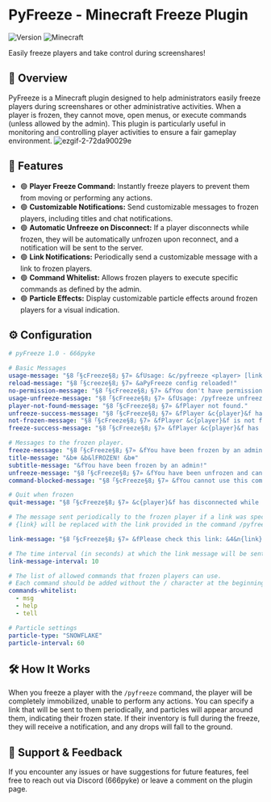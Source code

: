 # PyFreeze - Minecraft Freeze Plugin
![Version](https://img.shields.io/badge/version-1.0-brightgreen)
![Minecraft](https://img.shields.io/badge/Minecraft-1.20.x-blue)

Easily freeze players and take control during screenshares!

## 👀 Overview
PyFreeze is a Minecraft plugin designed to help administrators easily freeze players during screenshares or other administrative activities. When a player is frozen, they cannot move, open menus, or execute commands (unless allowed by the admin). This plugin is particularly useful in monitoring and controlling player activities to ensure a fair gameplay environment.
![ezgif-2-72da90029e](https://github.com/user-attachments/assets/5215e8fe-ff5c-42cc-870c-d6a7871a0260)


## 🚀 Features
- 🟢 **Player Freeze Command:** Instantly freeze players to prevent them from moving or performing any actions.
- 🟢 **Customizable Notifications:** Send customizable messages to frozen players, including titles and chat notifications.
- 🟢 **Automatic Unfreeze on Disconnect:** If a player disconnects while frozen, they will be automatically unfrozen upon reconnect, and a notification will be sent to the server.
- 🟢 **Link Notifications:** Periodically send a customizable message with a link to frozen players.
- 🟢 **Command Whitelist:** Allows frozen players to execute specific commands as defined by the admin.
- 🟢 **Particle Effects:** Display customizable particle effects around frozen players for a visual indication.

## ⚙️ Configuration

```yaml
# pyFreeze 1.0 - 666pyke

# Basic Messages
usage-message: "§8「§cFreeze§8」§7» &fUsage: &c/pyfreeze <player> [link]"
reload-message: "§8「§creeze§8」§7» &aPyFreeze config reloaded!"
no-permission-message: "§8「§cFreeze§8」§7» &fYou don't have permission to reload the plugin."
usage-unfreeze-message: "§8「§cFreeze§8」§7» &fUsage: /pyfreeze unfreeze <player>"
player-not-found-message: "§8「§cFreeze§8」§7» &fPlayer not found."
unfreeze-success-message: "§8「§cFreeze§8」§7» &fPlayer &c{player}&f has been unfrozen."
not-frozen-message: "§8「§cFreeze§8」§7» &fPlayer &c{player}&f is not frozen."
freeze-success-message: "§8「§cFreeze§8」§7» &fPlayer &c{player}&f has been frozen."

# Messages to the frozen player.
freeze-message: "§8「§cFreeze§8」§7» &fYou have been frozen by an admin!"
title-message: "&b❄ &b&lFROZEN! &b❄"
subtitle-message: "&fYou have been frozen by an admin!"
unfreeze-message: "§8「§cFreeze§8」§7» &fYou have been unfrozen and can now move again."
command-blocked-message: "§8「§cFreeze§8」§7» &fYou cannot use this command while frozen!"

# Quit when frozen
quit-message: "§8「§cFreeze§8」§7» &c{player}&f has disconnected while frozen!"

# The message sent periodically to the frozen player if a link was specified.
# {link} will be replaced with the link provided in the command /pyfreeze <player> <link>

link-message: "§8「§cFreeze§8」§7» &fPlease check this link: &4&n{link}"

# The time interval (in seconds) at which the link message will be sent to the frozen player.
link-message-interval: 10

# The list of allowed commands that frozen players can use.
# Each command should be added without the / character at the beginning.
commands-whitelist:
  - msg
  - help
  - tell

# Particle settings
particle-type: "SNOWFLAKE"
particle-interval: 60
```

## 🛠 How It Works
When you freeze a player with the `/pyfreeze` command, the player will be completely immobilized, unable to perform any actions. You can specify a link that will be sent to them periodically, and particles will appear around them, indicating their frozen state. If their inventory is full during the freeze, they will receive a notification, and any drops will fall to the ground.

## 🤝 Support & Feedback
If you encounter any issues or have suggestions for future features, feel free to reach out via Discord (666pyke) or leave a comment on the plugin page.

